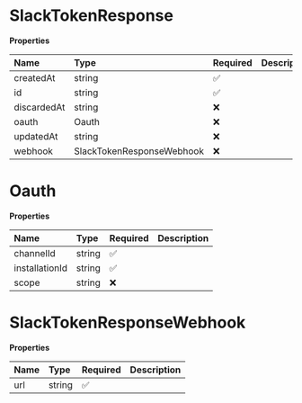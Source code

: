 # SlackTokenResponse

**Properties**

| Name        | Type                      | Required | Description |
| :---------- | :------------------------ | :------- | :---------- |
| createdAt   | string                    | ✅       |             |
| id          | string                    | ✅       |             |
| discardedAt | string                    | ❌       |             |
| oauth       | Oauth                     | ❌       |             |
| updatedAt   | string                    | ❌       |             |
| webhook     | SlackTokenResponseWebhook | ❌       |             |

# Oauth

**Properties**

| Name           | Type   | Required | Description |
| :------------- | :----- | :------- | :---------- |
| channelId      | string | ✅       |             |
| installationId | string | ✅       |             |
| scope          | string | ❌       |             |

# SlackTokenResponseWebhook

**Properties**

| Name | Type   | Required | Description |
| :--- | :----- | :------- | :---------- |
| url  | string | ✅       |             |
